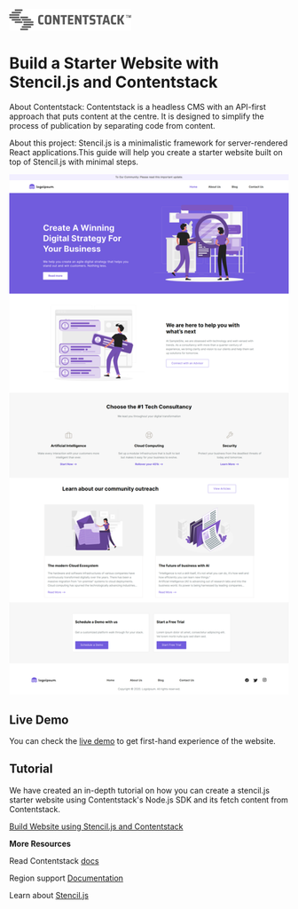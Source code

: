 [![Contentstack](/public/contentstack-readme-logo.png)](https://www.contentstack.com/)

# Build a Starter Website with Stencil.js and Contentstack

About Contentstack: Contentstack is a headless CMS with an API-first approach that puts content at the centre. It is designed to simplify the process of publication by separating code from content.

About this project: Stencil.js is a minimalistic framework for server-rendered React applications.This guide will help you create a starter website built on top of Stencil.js with minimal steps.

![stencil-js](/public/starter-app.png)

## Live Demo

You can check the [live demo](https://contentstack-stencil-starter-app.vercel.app/) to get first-hand experience of the website.

## Tutorial

We have created an in-depth tutorial on how you can create a stencil.js starter website using Contentstack's Node.js SDK and its fetch content from Contentstack.

[Build Website using Stencil.js and Contentstack](https://www.contentstack.com/docs/developers/sample-apps/build-a-starter-website-with-stenciljs-and-contentstack/)

**More Resources**

Read Contentstack [docs](https://www.contentstack.com/docs/)

Region support [Documentation](https://www.contentstack.com/docs/developers/selecting-region-in-contentstack-starter-apps)

Learn about [Stencil.js](https://stenciljs.com/docs/getting-started)